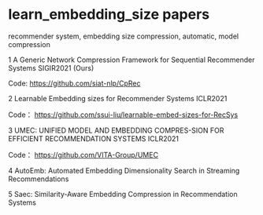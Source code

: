 # learn_embedding_size papers
recommender system, embedding size compression, automatic, model compression

1 A Generic Network Compression Framework for Sequential Recommender Systems  SIGIR2021 (Ours)

Code:  https://github.com/siat-nlp/CpRec

2 Learnable Embedding sizes for Recommender Systems ICLR2021

Code： https://github.com/ssui-liu/learnable-embed-sizes-for-RecSys

3 UMEC: UNIFIED MODEL AND EMBEDDING COMPRES-SION FOR EFFICIENT RECOMMENDATION SYSTEMS  ICLR2021

Code：  https://github.com/VITA-Group/UMEC

4 AutoEmb: Automated Embedding Dimensionality Search in Streaming Recommendations

5 Saec: Similarity-Aware Embedding Compression in Recommendation Systems
